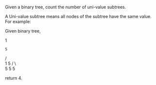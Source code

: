 Given a binary tree, count the number of uni-value subtrees.

A Uni-value subtree means all nodes of the subtree have the same value.
For example:

Given binary tree,

1

	

    5
   / \
  1   5
 / \   \
5   5   5

return 4.